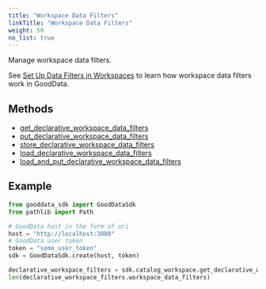 ```yaml
---
title: "Workspace Data Filters"
linkTitle: "Workspace Data Filters"
weight: 50
no_list: true
---
```


Manage workspace data filters.

See [Set Up Data Filters in Workspaces](https://www.gooddata.com/developers/cloud-native/doc/cloud/manage-deployment/manage-workspaces/workspace-data-filters/) to learn how workspace data filters work in GoodData.

## Methods

* [get_declarative_workspace_data_filters](./get_declarative_workspace_data_filters/)
* [put_declarative_workspace_data_filters](./put_declarative_workspace_data_filters/)
* [store_declarative_workspace_data_filters](./store_declarative_workspace_data_filters/)
* [load_declarative_workspace_data_filters](./load_declarative_workspace_data_filters/)
* [load_and_put_declarative_workspace_data_filters](./load_and_put_declarative_workspace_data_filters/)

## Example

```Python
from gooddata_sdk import GoodDataSdk
from pathlib import Path

# GoodData host in the form of uri
host = "http://localhost:3000"
# GoodData user token
token = "some_user_token"
sdk = GoodDataSdk.create(host, token)

declarative_workspace_filters = sdk.catalog_workspace.get_declarative_workspace_data_filters()
len(declarative_workspace_filters.workspace_data_filters)
```
